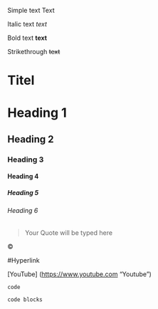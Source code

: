 Simple text  Text

Italic text _text_

Bold text  **text**

Strikethrough ~~text~~




# Titel

# Heading 1

## Heading 2

### Heading 3

#### Heading 4

##### Heading 5

###### Heading 6


> Your Quote will be typed here

&copy;

#Hyperlink

[YouTube] (https://www.youtube.com “Youtube”)


`code`

```code blocks```

